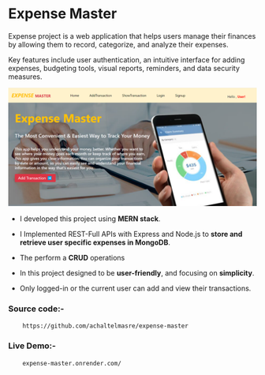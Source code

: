 # Expense Master

#### 
Expense project is a web application that helps users manage their finances by allowing them to record, categorize, and analyze their expenses. 

Key features include user authentication, an intuitive interface for adding expenses, budgeting tools, visual reports, reminders, and data security measures.

<img src="./img.png" >


 - I developed this project using **MERN stack**.
 
- I Implemented REST-Full APIs with
Express and Node.js to **store and retrieve
user specific expenses in MongoDB**.

- The perform a **CRUD** operations

- In this project designed to be **user-friendly**,
and focusing on **simplicity**.

- Only logged-in or the current user can add
and view their transactions.

### Source code:-
        https://github.com/achaltelmasre/expense-master

 ### Live Demo:-
        expense-master.onrender.com/
